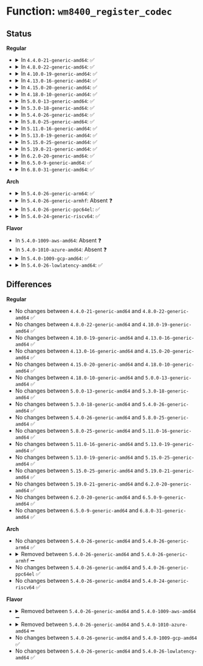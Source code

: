 # Function: <code>wm8400_register_codec</code>

## Status
<b>Regular</b>
<ul>
<li>
<details>
<summary>In <code>4.4.0-21-generic-amd64</code>: ✅</summary>

```c
int wm8400_register_codec(struct wm8400 * wm8400)
```

```json
{
  "name": "wm8400_register_codec",
  "collision_type": "Unique Static",
  "inline_type": "No",
  "funcs": [
    {
      "addr": 18446744071584620864,
      "name": "wm8400_register_codec",
      "external": false,
      "loc": "drivers/mfd/wm8400-core.c:65",
      "file": "drivers/mfd/wm8400-core.c",
      "inline": "seen, unknown",
      "caller_inline": [],
      "caller_func": [
        "drivers/mfd/wm8400-core.c:wm8400_i2c_probe"
      ]
    }
  ],
  "symbols": [
    {
      "addr": 18446744071584620864,
      "name": "wm8400_register_codec",
      "section": ".text",
      "bind": "STB_LOCAL",
      "size": 133
    }
  ]
}
```
</details>
</li>
<li>
<details>
<summary>In <code>4.8.0-22-generic-amd64</code>: ✅</summary>

```c
int wm8400_register_codec(struct wm8400 * wm8400)
```

```json
{
  "name": "wm8400_register_codec",
  "collision_type": "Unique Static",
  "inline_type": "No",
  "funcs": [
    {
      "addr": 18446744071584973344,
      "name": "wm8400_register_codec",
      "external": false,
      "loc": "drivers/mfd/wm8400-core.c:44",
      "file": "drivers/mfd/wm8400-core.c",
      "inline": "seen, unknown",
      "caller_inline": [],
      "caller_func": [
        "drivers/mfd/wm8400-core.c:wm8400_i2c_probe"
      ]
    }
  ],
  "symbols": [
    {
      "addr": 18446744071584973344,
      "name": "wm8400_register_codec",
      "section": ".text",
      "bind": "STB_LOCAL",
      "size": 133
    }
  ]
}
```
</details>
</li>
<li>
<details>
<summary>In <code>4.10.0-19-generic-amd64</code>: ✅</summary>

```c
int wm8400_register_codec(struct wm8400 * wm8400)
```

```json
{
  "name": "wm8400_register_codec",
  "collision_type": "Unique Static",
  "inline_type": "No",
  "funcs": [
    {
      "addr": 18446744071585156880,
      "name": "wm8400_register_codec",
      "external": false,
      "loc": "drivers/mfd/wm8400-core.c:44",
      "file": "drivers/mfd/wm8400-core.c",
      "inline": "seen, unknown",
      "caller_inline": [],
      "caller_func": [
        "drivers/mfd/wm8400-core.c:wm8400_i2c_probe"
      ]
    }
  ],
  "symbols": [
    {
      "addr": 18446744071585156880,
      "name": "wm8400_register_codec",
      "section": ".text",
      "bind": "STB_LOCAL",
      "size": 133
    }
  ]
}
```
</details>
</li>
<li>
<details>
<summary>In <code>4.13.0-16-generic-amd64</code>: ✅</summary>

```c
int wm8400_register_codec(struct wm8400 * wm8400)
```

```json
{
  "name": "wm8400_register_codec",
  "collision_type": "Unique Static",
  "inline_type": "No",
  "funcs": [
    {
      "addr": 18446744071585238512,
      "name": "wm8400_register_codec",
      "external": false,
      "loc": "drivers/mfd/wm8400-core.c:44",
      "file": "drivers/mfd/wm8400-core.c",
      "inline": "seen, unknown",
      "caller_inline": [],
      "caller_func": [
        "drivers/mfd/wm8400-core.c:wm8400_i2c_probe"
      ]
    }
  ],
  "symbols": [
    {
      "addr": 18446744071585238512,
      "name": "wm8400_register_codec",
      "section": ".text",
      "bind": "STB_LOCAL",
      "size": 127
    }
  ]
}
```
</details>
</li>
<li>
<details>
<summary>In <code>4.15.0-20-generic-amd64</code>: ✅</summary>

```c
int wm8400_register_codec(struct wm8400 * wm8400)
```

```json
{
  "name": "wm8400_register_codec",
  "collision_type": "Unique Static",
  "inline_type": "No",
  "funcs": [
    {
      "addr": 18446744071585666192,
      "name": "wm8400_register_codec",
      "external": false,
      "loc": "drivers/mfd/wm8400-core.c:44",
      "file": "drivers/mfd/wm8400-core.c",
      "inline": "seen, unknown",
      "caller_inline": [],
      "caller_func": [
        "drivers/mfd/wm8400-core.c:wm8400_i2c_probe"
      ]
    }
  ],
  "symbols": [
    {
      "addr": 18446744071585666192,
      "name": "wm8400_register_codec",
      "section": ".text",
      "bind": "STB_LOCAL",
      "size": 127
    }
  ]
}
```
</details>
</li>
<li>
<details>
<summary>In <code>4.18.0-10-generic-amd64</code>: ✅</summary>

```c
int wm8400_register_codec(struct wm8400 * wm8400)
```

```json
{
  "name": "wm8400_register_codec",
  "collision_type": "Unique Static",
  "inline_type": "No",
  "funcs": [
    {
      "addr": 18446744071585912016,
      "name": "wm8400_register_codec",
      "external": false,
      "loc": "drivers/mfd/wm8400-core.c:44",
      "file": "drivers/mfd/wm8400-core.c",
      "inline": "seen, unknown",
      "caller_inline": [],
      "caller_func": [
        "drivers/mfd/wm8400-core.c:wm8400_i2c_probe"
      ]
    }
  ],
  "symbols": [
    {
      "addr": 18446744071585912016,
      "name": "wm8400_register_codec",
      "section": ".text",
      "bind": "STB_LOCAL",
      "size": 127
    }
  ]
}
```
</details>
</li>
<li>
<details>
<summary>In <code>5.0.0-13-generic-amd64</code>: ✅</summary>

```c
int wm8400_register_codec(struct wm8400 * wm8400)
```

```json
{
  "name": "wm8400_register_codec",
  "collision_type": "Unique Static",
  "inline_type": "No",
  "funcs": [
    {
      "addr": 18446744071586047776,
      "name": "wm8400_register_codec",
      "external": false,
      "loc": "drivers/mfd/wm8400-core.c:44",
      "file": "drivers/mfd/wm8400-core.c",
      "inline": "seen, unknown",
      "caller_inline": [],
      "caller_func": [
        "drivers/mfd/wm8400-core.c:wm8400_i2c_probe"
      ]
    }
  ],
  "symbols": [
    {
      "addr": 18446744071586047776,
      "name": "wm8400_register_codec",
      "section": ".text",
      "bind": "STB_LOCAL",
      "size": 127
    }
  ]
}
```
</details>
</li>
<li>
<details>
<summary>In <code>5.3.0-18-generic-amd64</code>: ✅</summary>

```c
int wm8400_register_codec(struct wm8400 * wm8400)
```

```json
{
  "name": "wm8400_register_codec",
  "collision_type": "Unique Static",
  "inline_type": "No",
  "funcs": [
    {
      "addr": 18446744071586283629,
      "name": "wm8400_register_codec",
      "external": false,
      "loc": "drivers/mfd/wm8400-core.c:33",
      "file": "drivers/mfd/wm8400-core.c",
      "inline": "seen, unknown",
      "caller_inline": [],
      "caller_func": [
        "drivers/mfd/wm8400-core.c:wm8400_i2c_probe"
      ]
    }
  ],
  "symbols": [
    {
      "addr": 18446744071586283629,
      "name": "wm8400_register_codec",
      "section": ".text",
      "bind": "STB_LOCAL",
      "size": 124
    }
  ]
}
```
</details>
</li>
<li>
<details>
<summary>In <code>5.4.0-26-generic-amd64</code>: ✅</summary>

```c
int wm8400_register_codec(struct wm8400 * wm8400)
```

```json
{
  "name": "wm8400_register_codec",
  "collision_type": "Unique Static",
  "inline_type": "No",
  "funcs": [
    {
      "addr": 18446744071586431869,
      "name": "wm8400_register_codec",
      "external": false,
      "loc": "drivers/mfd/wm8400-core.c:33",
      "file": "drivers/mfd/wm8400-core.c",
      "inline": "seen, unknown",
      "caller_inline": [],
      "caller_func": [
        "drivers/mfd/wm8400-core.c:wm8400_i2c_probe"
      ]
    }
  ],
  "symbols": [
    {
      "addr": 18446744071586431869,
      "name": "wm8400_register_codec",
      "section": ".text",
      "bind": "STB_LOCAL",
      "size": 124
    }
  ]
}
```
</details>
</li>
<li>
<details>
<summary>In <code>5.8.0-25-generic-amd64</code>: ✅</summary>

```c
int wm8400_register_codec(struct wm8400 * wm8400)
```

```json
{
  "name": "wm8400_register_codec",
  "collision_type": "Unique Static",
  "inline_type": "No",
  "funcs": [
    {
      "addr": 18446744071587208263,
      "name": "wm8400_register_codec",
      "external": false,
      "loc": "drivers/mfd/wm8400-core.c:33",
      "file": "drivers/mfd/wm8400-core.c",
      "inline": "seen, unknown",
      "caller_inline": [],
      "caller_func": [
        "drivers/mfd/wm8400-core.c:wm8400_init"
      ]
    }
  ],
  "symbols": [
    {
      "addr": 18446744071587208263,
      "name": "wm8400_register_codec",
      "section": ".text",
      "bind": "STB_LOCAL",
      "size": 121
    }
  ]
}
```
</details>
</li>
<li>
<details>
<summary>In <code>5.11.0-16-generic-amd64</code>: ✅</summary>

```c
int wm8400_register_codec(struct wm8400 * wm8400)
```

```json
{
  "name": "wm8400_register_codec",
  "collision_type": "Unique Static",
  "inline_type": "No",
  "funcs": [
    {
      "addr": 18446744071591500126,
      "name": "wm8400_register_codec",
      "external": false,
      "loc": "drivers/mfd/wm8400-core.c:33",
      "file": "drivers/mfd/wm8400-core.c",
      "inline": "seen, unknown",
      "caller_inline": [],
      "caller_func": [
        "drivers/mfd/wm8400-core.c:wm8400_init"
      ]
    }
  ],
  "symbols": [
    {
      "addr": 18446744071591500126,
      "name": "wm8400_register_codec",
      "section": ".text",
      "bind": "STB_LOCAL",
      "size": 124
    }
  ]
}
```
</details>
</li>
<li>
<details>
<summary>In <code>5.13.0-19-generic-amd64</code>: ✅</summary>

```c
int wm8400_register_codec(struct wm8400 * wm8400)
```

```json
{
  "name": "wm8400_register_codec",
  "collision_type": "Unique Static",
  "inline_type": "No",
  "funcs": [
    {
      "addr": 18446744071591443166,
      "name": "wm8400_register_codec",
      "external": false,
      "loc": "drivers/mfd/wm8400-core.c:33",
      "file": "drivers/mfd/wm8400-core.c",
      "inline": "seen, unknown",
      "caller_inline": [],
      "caller_func": [
        "drivers/mfd/wm8400-core.c:wm8400_i2c_probe"
      ]
    }
  ],
  "symbols": [
    {
      "addr": 18446744071591443166,
      "name": "wm8400_register_codec",
      "section": ".text",
      "bind": "STB_LOCAL",
      "size": 124
    }
  ]
}
```
</details>
</li>
<li>
<details>
<summary>In <code>5.15.0-25-generic-amd64</code>: ✅</summary>

```c
int wm8400_register_codec(struct wm8400 * wm8400)
```

```json
{
  "name": "wm8400_register_codec",
  "collision_type": "Unique Static",
  "inline_type": "No",
  "funcs": [
    {
      "addr": 18446744071592503723,
      "name": "wm8400_register_codec",
      "external": false,
      "loc": "drivers/mfd/wm8400-core.c:33",
      "file": "drivers/mfd/wm8400-core.c",
      "inline": "seen, unknown",
      "caller_inline": [],
      "caller_func": [
        "drivers/mfd/wm8400-core.c:wm8400_i2c_probe"
      ]
    }
  ],
  "symbols": [
    {
      "addr": 18446744071592503723,
      "name": "wm8400_register_codec",
      "section": ".text",
      "bind": "STB_LOCAL",
      "size": 124
    }
  ]
}
```
</details>
</li>
<li>
<details>
<summary>In <code>5.19.0-21-generic-amd64</code>: ✅</summary>

```c
int wm8400_register_codec(struct wm8400 * wm8400)
```

```json
{
  "name": "wm8400_register_codec",
  "collision_type": "Unique Static",
  "inline_type": "No",
  "funcs": [
    {
      "addr": 18446744071594373867,
      "name": "wm8400_register_codec",
      "external": false,
      "loc": "drivers/mfd/wm8400-core.c:33",
      "file": "drivers/mfd/wm8400-core.c",
      "inline": "seen, unknown",
      "caller_inline": [],
      "caller_func": [
        "drivers/mfd/wm8400-core.c:wm8400_i2c_probe"
      ]
    }
  ],
  "symbols": [
    {
      "addr": 18446744071594373867,
      "name": "wm8400_register_codec",
      "section": ".text",
      "bind": "STB_LOCAL",
      "size": 145
    }
  ]
}
```
</details>
</li>
<li>
<details>
<summary>In <code>6.2.0-20-generic-amd64</code>: ✅</summary>

```c
int wm8400_register_codec(struct wm8400 * wm8400)
```

```json
{
  "name": "wm8400_register_codec",
  "collision_type": "Unique Static",
  "inline_type": "No",
  "funcs": [
    {
      "addr": 18446744071590605872,
      "name": "wm8400_register_codec",
      "external": false,
      "loc": "drivers/mfd/wm8400-core.c:33",
      "file": "drivers/mfd/wm8400-core.c",
      "inline": "seen, unknown",
      "caller_inline": [],
      "caller_func": [
        "drivers/mfd/wm8400-core.c:wm8400_i2c_probe"
      ]
    }
  ],
  "symbols": [
    {
      "addr": 18446744071590605872,
      "name": "wm8400_register_codec",
      "section": ".text",
      "bind": "STB_LOCAL",
      "size": 145
    }
  ]
}
```
</details>
</li>
<li>
<details>
<summary>In <code>6.5.0-9-generic-amd64</code>: ✅</summary>

```c
int wm8400_register_codec(struct wm8400 * wm8400)
```

```json
{
  "name": "wm8400_register_codec",
  "collision_type": "Unique Static",
  "inline_type": "No",
  "funcs": [
    {
      "addr": 18446744071590946992,
      "name": "wm8400_register_codec",
      "external": false,
      "loc": "drivers/mfd/wm8400-core.c:33",
      "file": "drivers/mfd/wm8400-core.c",
      "inline": "seen, unknown",
      "caller_inline": [],
      "caller_func": [
        "drivers/mfd/wm8400-core.c:wm8400_i2c_probe"
      ]
    }
  ],
  "symbols": [
    {
      "addr": 18446744071590946992,
      "name": "wm8400_register_codec",
      "section": ".text",
      "bind": "STB_LOCAL",
      "size": 133
    }
  ]
}
```
</details>
</li>
<li>
<details>
<summary>In <code>6.8.0-31-generic-amd64</code>: ✅</summary>

```c
int wm8400_register_codec(struct wm8400 * wm8400)
```

```json
{
  "name": "wm8400_register_codec",
  "collision_type": "Unique Static",
  "inline_type": "No",
  "funcs": [
    {
      "addr": 18446744071591290800,
      "name": "wm8400_register_codec",
      "external": false,
      "loc": "drivers/mfd/wm8400-core.c:33",
      "file": "drivers/mfd/wm8400-core.c",
      "inline": "seen, unknown",
      "caller_inline": [],
      "caller_func": [
        "drivers/mfd/wm8400-core.c:wm8400_i2c_probe"
      ]
    }
  ],
  "symbols": [
    {
      "addr": 18446744071591290800,
      "name": "wm8400_register_codec",
      "section": ".text",
      "bind": "STB_LOCAL",
      "size": 133
    }
  ]
}
```
</details>
</li>
</ul>
<b>Arch</b>
<ul>
<li>
<details>
<summary>In <code>5.4.0-26-generic-arm64</code>: ✅</summary>

```c
int wm8400_register_codec(struct wm8400 * wm8400)
```

```json
{
  "name": "wm8400_register_codec",
  "collision_type": "Unique Static",
  "inline_type": "No",
  "funcs": [
    {
      "addr": 18446603336499295320,
      "name": "wm8400_register_codec",
      "external": false,
      "loc": "drivers/mfd/wm8400-core.c:33",
      "file": "drivers/mfd/wm8400-core.c",
      "inline": "seen, unknown",
      "caller_inline": [],
      "caller_func": [
        "drivers/mfd/wm8400-core.c:wm8400_i2c_probe"
      ]
    }
  ],
  "symbols": [
    {
      "addr": 18446603336499295320,
      "name": "wm8400_register_codec",
      "section": ".text",
      "bind": "STB_LOCAL",
      "size": 140
    }
  ]
}
```
</details>
</li>
<li>
<details>
<summary>In <code>5.4.0-26-generic-armhf</code>: Absent ❓</summary>

```json
{
  "name": "wm8400_register_codec",
  "collision_type": "Unique Static",
  "inline_type": "Full",
  "funcs": [
    {
      "addr": 3231839700,
      "name": "wm8400_register_codec",
      "external": false,
      "loc": "drivers/mfd/wm8400-core.c:33",
      "file": "drivers/mfd/wm8400-core.c",
      "inline": "not declared, inlined",
      "caller_inline": [
        "drivers/mfd/wm8400-core.c:wm8400_i2c_probe"
      ],
      "caller_func": []
    }
  ],
  "symbols": []
}
```
</details>
</li>
<li>
<details>
<summary>In <code>5.4.0-26-generic-ppc64el</code>: ✅</summary>

```c
int wm8400_register_codec(struct wm8400 * wm8400)
```

```json
{
  "name": "wm8400_register_codec",
  "collision_type": "Unique Static",
  "inline_type": "No",
  "funcs": [
    {
      "addr": 13835058055292508520,
      "name": "wm8400_register_codec",
      "external": false,
      "loc": "drivers/mfd/wm8400-core.c:33",
      "file": "drivers/mfd/wm8400-core.c",
      "inline": "seen, unknown",
      "caller_inline": [],
      "caller_func": [
        "drivers/mfd/wm8400-core.c:wm8400_i2c_probe"
      ]
    }
  ],
  "symbols": [
    {
      "addr": 13835058055292508520,
      "name": "wm8400_register_codec",
      "section": ".text",
      "bind": "STB_LOCAL",
      "size": 176
    }
  ]
}
```
</details>
</li>
<li>
<details>
<summary>In <code>5.4.0-24-generic-riscv64</code>: ✅</summary>

```c
int wm8400_register_codec(struct wm8400 * wm8400)
```

```json
{
  "name": "wm8400_register_codec",
  "collision_type": "Unique Static",
  "inline_type": "No",
  "funcs": [
    {
      "addr": 18446743936276546832,
      "name": "wm8400_register_codec",
      "external": false,
      "loc": "drivers/mfd/wm8400-core.c:33",
      "file": "drivers/mfd/wm8400-core.c",
      "inline": "seen, unknown",
      "caller_inline": [],
      "caller_func": [
        "drivers/mfd/wm8400-core.c:wm8400_i2c_probe"
      ]
    }
  ],
  "symbols": [
    {
      "addr": 18446743936276546832,
      "name": "wm8400_register_codec",
      "section": ".text",
      "bind": "STB_LOCAL",
      "size": 100
    }
  ]
}
```
</details>
</li>
</ul>
<b>Flavor</b>
<ul>
<li>
In <code>5.4.0-1009-aws-amd64</code>: Absent ❓
</li>
<li>
In <code>5.4.0-1010-azure-amd64</code>: Absent ❓
</li>
<li>
<details>
<summary>In <code>5.4.0-1009-gcp-amd64</code>: ✅</summary>

```c
int wm8400_register_codec(struct wm8400 * wm8400)
```

```json
{
  "name": "wm8400_register_codec",
  "collision_type": "Unique Static",
  "inline_type": "No",
  "funcs": [
    {
      "addr": 18446744071586379837,
      "name": "wm8400_register_codec",
      "external": false,
      "loc": "drivers/mfd/wm8400-core.c:33",
      "file": "drivers/mfd/wm8400-core.c",
      "inline": "seen, unknown",
      "caller_inline": [],
      "caller_func": [
        "drivers/mfd/wm8400-core.c:wm8400_i2c_probe"
      ]
    }
  ],
  "symbols": [
    {
      "addr": 18446744071586379837,
      "name": "wm8400_register_codec",
      "section": ".text",
      "bind": "STB_LOCAL",
      "size": 124
    }
  ]
}
```
</details>
</li>
<li>
<details>
<summary>In <code>5.4.0-26-lowlatency-amd64</code>: ✅</summary>

```c
int wm8400_register_codec(struct wm8400 * wm8400)
```

```json
{
  "name": "wm8400_register_codec",
  "collision_type": "Unique Static",
  "inline_type": "No",
  "funcs": [
    {
      "addr": 18446744071586491517,
      "name": "wm8400_register_codec",
      "external": false,
      "loc": "drivers/mfd/wm8400-core.c:33",
      "file": "drivers/mfd/wm8400-core.c",
      "inline": "seen, unknown",
      "caller_inline": [],
      "caller_func": [
        "drivers/mfd/wm8400-core.c:wm8400_i2c_probe"
      ]
    }
  ],
  "symbols": [
    {
      "addr": 18446744071586491517,
      "name": "wm8400_register_codec",
      "section": ".text",
      "bind": "STB_LOCAL",
      "size": 124
    }
  ]
}
```
</details>
</li>
</ul>

## Differences
<b>Regular</b>
<ul>
<li>
No changes between <code>4.4.0-21-generic-amd64</code> and <code>4.8.0-22-generic-amd64</code> ✅
</li>
<li>
No changes between <code>4.8.0-22-generic-amd64</code> and <code>4.10.0-19-generic-amd64</code> ✅
</li>
<li>
No changes between <code>4.10.0-19-generic-amd64</code> and <code>4.13.0-16-generic-amd64</code> ✅
</li>
<li>
No changes between <code>4.13.0-16-generic-amd64</code> and <code>4.15.0-20-generic-amd64</code> ✅
</li>
<li>
No changes between <code>4.15.0-20-generic-amd64</code> and <code>4.18.0-10-generic-amd64</code> ✅
</li>
<li>
No changes between <code>4.18.0-10-generic-amd64</code> and <code>5.0.0-13-generic-amd64</code> ✅
</li>
<li>
No changes between <code>5.0.0-13-generic-amd64</code> and <code>5.3.0-18-generic-amd64</code> ✅
</li>
<li>
No changes between <code>5.3.0-18-generic-amd64</code> and <code>5.4.0-26-generic-amd64</code> ✅
</li>
<li>
No changes between <code>5.4.0-26-generic-amd64</code> and <code>5.8.0-25-generic-amd64</code> ✅
</li>
<li>
No changes between <code>5.8.0-25-generic-amd64</code> and <code>5.11.0-16-generic-amd64</code> ✅
</li>
<li>
No changes between <code>5.11.0-16-generic-amd64</code> and <code>5.13.0-19-generic-amd64</code> ✅
</li>
<li>
No changes between <code>5.13.0-19-generic-amd64</code> and <code>5.15.0-25-generic-amd64</code> ✅
</li>
<li>
No changes between <code>5.15.0-25-generic-amd64</code> and <code>5.19.0-21-generic-amd64</code> ✅
</li>
<li>
No changes between <code>5.19.0-21-generic-amd64</code> and <code>6.2.0-20-generic-amd64</code> ✅
</li>
<li>
No changes between <code>6.2.0-20-generic-amd64</code> and <code>6.5.0-9-generic-amd64</code> ✅
</li>
<li>
No changes between <code>6.5.0-9-generic-amd64</code> and <code>6.8.0-31-generic-amd64</code> ✅
</li>
</ul>
<b>Arch</b>
<ul>
<li>
No changes between <code>5.4.0-26-generic-amd64</code> and <code>5.4.0-26-generic-arm64</code> ✅
</li>
<li>
<details>
<summary>Removed between <code>5.4.0-26-generic-amd64</code> and <code>5.4.0-26-generic-armhf</code> ➖</summary>

```c
int wm8400_register_codec(struct wm8400 * wm8400)
```
</details>
</li>
<li>
No changes between <code>5.4.0-26-generic-amd64</code> and <code>5.4.0-26-generic-ppc64el</code> ✅
</li>
<li>
No changes between <code>5.4.0-26-generic-amd64</code> and <code>5.4.0-24-generic-riscv64</code> ✅
</li>
</ul>
<b>Flavor</b>
<ul>
<li>
<details>
<summary>Removed between <code>5.4.0-26-generic-amd64</code> and <code>5.4.0-1009-aws-amd64</code> ➖</summary>

```c
int wm8400_register_codec(struct wm8400 * wm8400)
```
</details>
</li>
<li>
<details>
<summary>Removed between <code>5.4.0-26-generic-amd64</code> and <code>5.4.0-1010-azure-amd64</code> ➖</summary>

```c
int wm8400_register_codec(struct wm8400 * wm8400)
```
</details>
</li>
<li>
No changes between <code>5.4.0-26-generic-amd64</code> and <code>5.4.0-1009-gcp-amd64</code> ✅
</li>
<li>
No changes between <code>5.4.0-26-generic-amd64</code> and <code>5.4.0-26-lowlatency-amd64</code> ✅
</li>
</ul>
